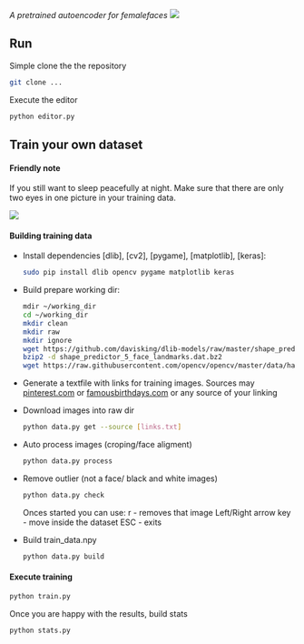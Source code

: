 *A pretrained autoencoder for femalefaces*
[<img src="https://i.imgur.com/BtbrwwT.jpg" />]()

## Run
Simple clone the the repository

```bash
git clone ...
```
Execute the editor
```bash
python editor.py
```

## Train your own dataset
#### Friendly note
If you still want to sleep peacefully at night. Make sure that there are only two eyes in one picture in your training data.

[<img src="https://i.imgur.com/0Gyi9rC.gif" />]()

#### Building training data
* Install dependencies [dlib], [cv2], [pygame], [matplotlib], [keras]:
  ```bash
  sudo pip install dlib opencv pygame matplotlib keras
  ```

* Build prepare working dir:
  ```bash
  mdir ~/working_dir
  cd ~/working_dir
  mkdir clean
  mkdir raw
  mkdir ignore
  wget https://github.com/davisking/dlib-models/raw/master/shape_predictor_5_face_landmarks.dat.bz2
  bzip2 -d shape_predictor_5_face_landmarks.dat.bz2
  wget https://raw.githubusercontent.com/opencv/opencv/master/data/haarcascades/haarcascade_frontalface_default.xml
  ```

* Generate a textfile with links for training images. Sources may [pinterest.com](https://pinterest.com) or [famousbirthdays.com](https://www.famousbirthdays.com/) or any source of your linking

 * Download images into raw dir
   ```bash
   python data.py get --source [links.txt]
   ```
  * Auto process images (croping/face aligment)
    ```bash
    python data.py process
    ```
  * Remove outlier (not a face/ black and white images)
    ```bash
    python data.py check
    ```
    Onces started you can use:
    r - removes that image
    Left/Right arrow key - move inside the dataset
    ESC - exits
 * Build train_data.npy
   ```bash
   python data.py build
   ```

#### Execute training
```bash
python train.py
```
Once you are happy with the results, build stats
```bash
python stats.py
```




